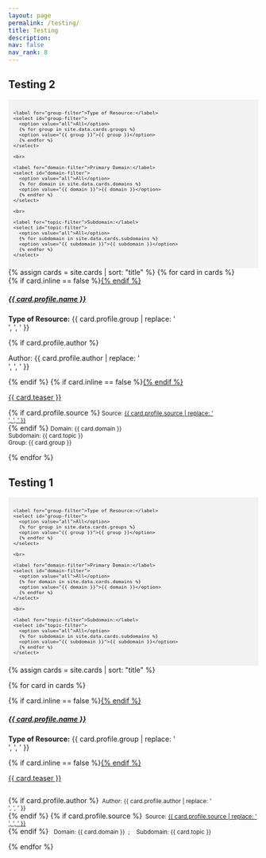 ```yaml
---
layout: page
permalink: /testing/
title: Testing
description: 
nav: false
nav_rank: 8
---
```


## Testing 2

<div style="background-color: #f2f2f2; padding: 10px;">
  <div id="filter-options" style="font-size: 0.8em;">
    
    <label for="group-filter">Type of Resource:</label>
    <select id="group-filter">
      <option value="all">All</option>
      {% for group in site.data.cards.groups %}
      <option value="{{ group }}">{{ group }}</option>
      {% endfor %}
    </select>

    <br>
    
    <label for="domain-filter">Primary Domain:</label>
    <select id="domain-filter">
      <option value="all">All</option>
      {% for domain in site.data.cards.domains %}
      <option value="{{ domain }}">{{ domain }}</option>
      {% endfor %}
    </select>

    <br>

    <label for="topic-filter">Subdomain:</label>
    <select id="topic-filter">
      <option value="all">All</option>
      {% for subdomain in site.data.cards.subdomains %}
      <option value="{{ subdomain }}">{{ subdomain }}</option>
      {% endfor %}
    </select>
    
  </div>
</div>

<div id="card-list">
  {% assign cards = site.cards | sort: "title" %}
  {% for card in cards %}
    <div class="card {% if card.inline == false %}hoverable{% endif %}">
      <div class="row no-gutters">
        <div class="team">
          <div class="card-body">
            {% if card.inline == false %}<a href="{{ card.url | relative_url }}">{% endif %}
              <h5 class="card-title">{{ card.profile.name }}</h5></a>
            <p class="card-text"><b>Type of Resource:</b> {{ card.profile.group | replace: '<br />', ', ' }} <br></p>
            {% if card.profile.author %}<p class="test-muted">Author: {{ card.profile.author | replace: '<br />', ', ' }}</p>{% endif %}
            {% if card.inline == false %}<a href="{{ card.url | relative_url }}">{% endif %}
              <p class="card-text">{{ card.teaser }}</p></a>
            <p class="card-text">
              {% if card.profile.source %}<small class="test-muted"><i class="fas fa-link"></i> Source: <a href="{{ card.profile.source }}">{{ card.profile.source | replace: '<br />', ', ' }}</a></small><br>{% endif %}
              <small class="test-muted domain">Domain: {{ card.domain }}</small><br>
              <small class="test-muted topic">Subdomain: {{ card.topic }}</small><br>
              <small class="test-muted group">Group: {{ card.group }}</small><br>
            </p>
          </div>
        </div>
      </div>
    </div>
  {% endfor %}
</div>


<script>
document.addEventListener('DOMContentLoaded', function() {
  const domainFilter = document.getElementById('domain-filter');
  const topicFilter = document.getElementById('topic-filter');
  const groupFilter = document.getElementById('group-filter');
  const cards = document.querySelectorAll('.card');

  function filterCards() {
    const selectedDomain = domainFilter.value;
    const selectedTopic = topicFilter.value;
    const selectedGroup = groupFilter.value;

    cards.forEach(card => {
      const domain = card.querySelector('.domain').textContent.trim().replace('Domain: ', '');
      const topic = card.querySelector('.topic').textContent.trim().replace('Topic: ', '');
      const group = card.querySelector('.group').textContent.trim().replace('Group: ', '');

      const domainMatch = selectedDomain === 'all' || domain === selectedDomain;
      const topicMatch = selectedTopic === 'all' || topic === selectedTopic;
      const groupMatch = selectedGroup === 'all' || group === selectedGroup;

      if (domainMatch && topicMatch && groupMatch) {
        card.style.display = 'block';
      } else {
        card.style.display = 'none';
      }
    });
  }

  domainFilter.addEventListener('change', filterCards);
  topicFilter.addEventListener('change', filterCards);
  groupFilter.addEventListener('change', filterCards);

  // Initial filtering when the page loads
  filterCards();
});
</script>



## Testing 1

<div style="background-color: #f2f2f2; padding: 10px;">
  <div id="filter-options" style="font-size: 0.8em;">
    
    <label for="group-filter">Type of Resource:</label>
    <select id="group-filter">
      <option value="all">All</option>
      {% for group in site.data.cards.groups %}
      <option value="{{ group }}">{{ group }}</option>
      {% endfor %}
    </select>

    <br>
    
    <label for="domain-filter">Primary Domain:</label>
    <select id="domain-filter">
      <option value="all">All</option>
      {% for domain in site.data.cards.domains %}
      <option value="{{ domain }}">{{ domain }}</option>
      {% endfor %}
    </select>

    <br>

    <label for="topic-filter">Subdomain:</label>
    <select id="topic-filter">
      <option value="all">All</option>
      {% for subdomain in site.data.cards.subdomains %}
      <option value="{{ subdomain }}">{{ subdomain }}</option>
      {% endfor %}
    </select>
    
  </div>
</div>

<div id="card-list">
{% assign cards = site.cards | sort: "title" %}

{% for card in cards %}
  <p>
    <div class="card {% if card.inline == false %}hoverable{% endif %}">
      <div class="row no-gutters">
        <div class="team">
          <div class="card-body">
            {% if card.inline == false %}<a href="{{ card.url | relative_url }}">{% endif %}
              <h5 class="card-title">{{ card.profile.name }}</h5></a>
            <p class="card-text"><b>Type of Resource:</b> {{ card.profile.group | replace: '<br />', ', ' }} <br></p>
            {% if card.inline == false %}<a href="{{ card.url | relative_url }}">{% endif %}
              <p class="card-text">{{ card.teaser }}<small><br><br></small></p></a>
            <p class="card-text">
              {% if card.profile.author %}<small class="test-muted"><i class="fa-solid fa-user"></i>&nbsp; Author: {{ card.profile.author | replace: '<br />', ', ' }} </small><br>{% endif %}
              {% if card.profile.source %}<small class="test-muted"><i class="fas fa-link"></i>&nbsp; Source: <a href="{{ card.profile.source }}">{{ card.profile.source | replace: '<br />', ', ' }}</a></small><br>{% endif %} 
              <small class="test-muted"><i class="fa-solid fa-diagram-predecessor"></i>&nbsp; Domain: {{ card.domain }} &nbsp;;&nbsp; <i class="fa-solid fa-diagram-successor"></i>&nbsp; Subdomain: {{ card.topic }}</small><br>
          </p>
          </div>
        </div>
      </div>
    </div>
  </p>
{% endfor %}
</div>

<script>
document.addEventListener('DOMContentLoaded', function() {
  const domainFilter = document.getElementById('domain-filter');
  const topicFilter = document.getElementById('topic-filter');
  const groupFilter = document.getElementById('group-filter');
  const cards = document.querySelectorAll('.card');

  function filterCards() {
    const selectedDomain = domainFilter.value;
    const selectedTopic = topicFilter.value;
    const selectedGroup = groupFilter.value;

    cards.forEach(card => {
      const domain = card.querySelector('.domain').textContent.trim().replace('Domain: ', '');
      const topic = card.querySelector('.topic').textContent.trim().replace('Topic: ', '');
      const group = card.querySelector('.group').textContent.trim().replace('Group: ', '');

      const domainMatch = selectedDomain === 'all' || domain === selectedDomain;
      const topicMatch = selectedTopic === 'all' || topic === selectedTopic;
      const groupMatch = selectedGroup === 'all' || group === selectedGroup;

      if (domainMatch && topicMatch && groupMatch) {
        card.style.display = 'block';
      } else {
        card.style.display = 'none';
      }
    });
  }

  domainFilter.addEventListener('change', filterCards);
  topicFilter.addEventListener('change', filterCards);
  groupFilter.addEventListener('change', filterCards);

  // Initial filtering when the page loads
  filterCards();
});
</script>

